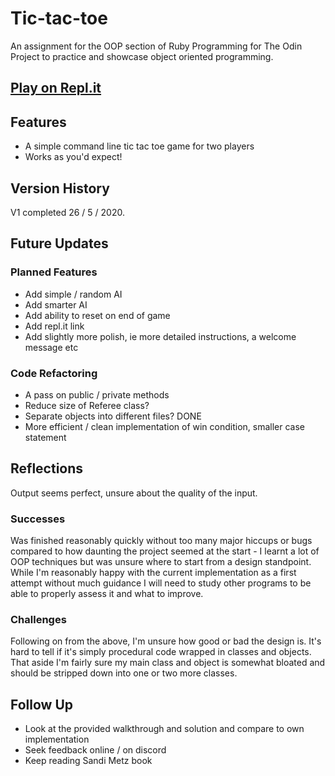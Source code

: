 # Tic-tac-toe

An assignment for the OOP section of Ruby Programming for The Odin Project to practice and showcase object oriented programming.

## [Play on Repl.it](https://repl.it/@HappyFrog/tic-tac-toe#bin/main.rb)

## Features

* A simple command line tic tac toe game for two players
* Works as you'd expect!

## Version History

V1 completed 26 / 5 / 2020.

## Future Updates

### Planned Features

* Add simple / random AI
* Add smarter AI
* Add ability to reset on end of game
* Add repl.it link
* Add slightly more polish, ie more detailed instructions, a welcome message etc

### Code Refactoring

* A pass on public / private methods
* Reduce size of Referee class?
* Separate objects into different files? DONE
* More efficient / clean implementation of win condition, smaller case statement

## Reflections

Output seems perfect, unsure about the quality of the input.

### Successes

Was finished reasonably quickly without too many major hiccups or bugs compared to how daunting the project seemed at the start - I learnt a lot of OOP techniques but was unsure where to start from a design standpoint. While I'm reasonably happy with the current implementation as a first attempt without much guidance I will need to study other programs to be able to properly assess it and what to improve.

### Challenges

Following on from the above, I'm unsure how good or bad the design is. It's hard to tell if it's simply procedural code wrapped in classes and objects. That aside I'm fairly sure my main class and object is somewhat bloated and should be stripped down into one or two more classes.

## Follow Up

* Look at the provided walkthrough and solution and compare to own implementation
* Seek feedback online / on discord
* Keep reading Sandi Metz book
